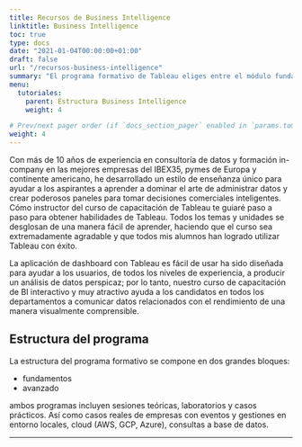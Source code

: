 ```yaml
---
title: Recursos de Business Intelligence
linktitle: Business Intelligence
toc: true
type: docs
date: "2021-01-04T00:00:00+01:00"
draft: false
url: "/recursos-business-intelligence"
summary: "El programa formativo de Tableau eliges entre el módulo fundamentos y avanzado a empresas, autónomos y clases privadas en modalidad remoto o presencial."
menu:
  tutoriales:
    parent: Estructura Business Intelligence
    weight: 4

# Prev/next pager order (if `docs_section_pager` enabled in `params.toml`)
weight: 4
---
```


Con más de 10 años de experiencia en consultoría de datos y formación in-company en las mejores empresas del IBEX35, pymes de Europa y continente americano, he desarrollado un estilo de enseñanza único para ayudar a los aspirantes a aprender a dominar el arte de administrar datos y crear poderosos paneles para tomar decisiones comerciales inteligentes. Cómo instructor del curso de capacitación de Tableau te guiaré paso a paso para obtener habilidades de Tableau. Todos los temas y unidades se desglosan de una manera fácil de aprender, haciendo que el curso sea extremadamente agradable y que todos mis alumnos han logrado utilizar Tableau con éxito.

La aplicación de dashboard con Tableau es fácil de usar ha sido diseñada para ayudar a los usuarios, de todos los niveles de experiencia, a producir un análisis de datos perspicaz; por lo tanto, nuestro curso de capacitación de BI interactivo y muy atractivo ayuda a los candidatos en todos los departamentos a comunicar datos relacionados con el rendimiento de una manera visualmente comprensible.


## Estructura del programa 

La estructura del programa formativo se compone en dos grandes bloques:
- fundamentos
- avanzado

ambos programas incluyen sesiones teóricas, laboratorios y casos prácticos. Así como casos reales de empresas con eventos y gestiones en entorno locales, cloud (AWS, GCP, Azure), consultas a base de datos.

* * *

#

